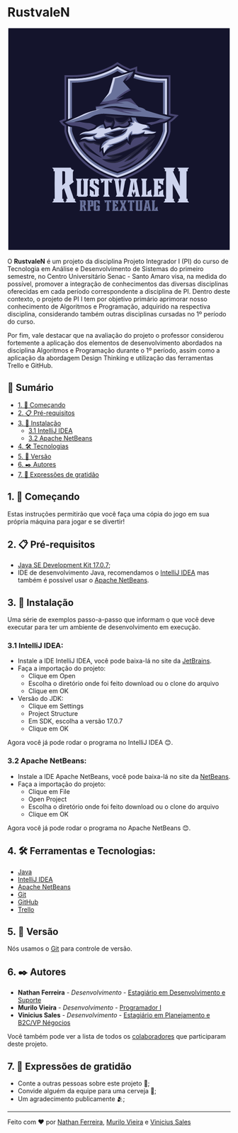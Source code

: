 # RustvaleN

<p align="center">
  <img src="./img/Logo RustvaleN.png">
</p>

O **RustvaleN** é um projeto da disciplina Projeto Integrador I (PI) do curso de Tecnologia em Análise e Desenvolvimento de Sistemas do primeiro semestre, no Centro Universitário Senac - Santo Amaro visa, na medida do possível, promover a integração de conhecimentos das diversas disciplinas oferecidas em cada período correspondente a disciplina de PI. Dentro deste contexto, o projeto de PI I tem por objetivo primário aprimorar nosso conhecimento de Algoritmos e Programação, adquirido na respectiva disciplina, considerando também outras disciplinas cursadas no 1º período do curso.

Por fim, vale destacar que na avaliação do projeto o professor considerou fortemente a aplicação dos elementos de desenvolvimento abordados na disciplina Algoritmos e Programação durante o 1º período, assim como a aplicação da abordagem Design Thinking e utilização das ferramentas Trello e GitHub.


## 📕 Sumário
  - [1. 🚀 Começando](#1--começando)
  - [2. 📋 Pré-requisitos](#2--pré-requisitos)
  - [3. 🔧 Instalação](#3--instalação)
     - [3.1 IntelliJ IDEA](#31-intellij-idea)
     - [3.2 Apache NetBeans](#32-apache-netbeans)
  - [4. 🛠️ Tecnologias](#4-%EF%B8%8F-ferramentas-e-tecnologias)
  - [5. 📌 Versão](#5--versão)
  - [6. ✒️ Autores](#6-%EF%B8%8F-autores)
  - [7. 🎁 Expressões de gratidão](#7--expressões-de-gratidão)
 

## 1. 🚀 Começando
Estas instruções permitirão que você faça uma cópia do jogo em sua própria máquina para jogar e se divertir!


## 2. 📋 Pré-requisitos
- [Java SE Development Kit 17.0.7](https://www.oracle.com/br/java/technologies/downloads/#java17);
- IDE de desenvolvimento Java, recomendamos o [IntelliJ IDEA](https://www.jetbrains.com/pt-br/idea/) mas também é possivel usar o [Apache NetBeans](https://netbeans.apache.org/).


## 3. 🔧 Instalação
Uma série de exemplos passo-a-passo que informam o que você deve executar para ter um ambiente de desenvolvimento em execução.

### 3.1 IntelliJ IDEA:
- Instale a IDE IntelliJ IDEA, você pode baixa-lá no site da [JetBrains](https://www.jetbrains.com/pt-br/idea/).
- Faça a importação do projeto:
  - Clique em Open
  - Escolha o diretório onde foi feito download ou o clone do arquivo
  - Clique em OK
- Versão do JDK:
  - Clique em Settings
  - Project Structure
  - Em SDK, escolha a versão 17.0.7
  - Clique em OK
 
Agora você já pode rodar o programa no IntelliJ IDEA 😊.

### 3.2 Apache NetBeans:
- Instale a IDE Apache NetBeans, você pode baixa-lá no site da [NetBeans](https://netbeans.apache.org/download/index.html).
- Faça a importação do projeto:
  - Clique em File
  - Open Project
  - Escolha o diretório onde foi feito download ou o clone do arquivo
  - Clique em OK
 
Agora você já pode rodar o programa no Apache NetBeans 😊.


## 4. 🛠️ Ferramentas e Tecnologias:
- [Java](https://www.java.com/pt-BR/)
- [IntelliJ IDEA](https://www.jetbrains.com/pt-br/idea/)
- [Apache NetBeans](https://netbeans.apache.org/download/index.html)
- [Git](https://git-scm.com/)
- [GitHub]()
- [Trello](https://trello.com/)


## 5. 📌 Versão
Nós usamos o [Git](https://git-scm.com/) para controle de versão.


## 6. ✒️ Autores
* **Nathan Ferreira** - *Desenvolvimento* - [Estagiário em Desenvolvimento e Suporte](https://www.linkedin.com/in/nathan-ferreira-97a355231/)
* **Murilo Vieira** - *Desenvolvimento* - [Programador I](https://www.linkedin.com/in/murilo-augusto-vieira-957aab202/)
* **Vinicius Sales** - *Desenvolvimento* - [Estagiário em Planejamento e B2C/VP Négocios](https://www.linkedin.com/in/vinisl/)

Você também pode ver a lista de todos os [colaboradores](https://github.com/nferreira1/Grupo-1-Turma-A/graphs/contributors) que participaram deste projeto.


## 7. 🎁 Expressões de gratidão
* Conte a outras pessoas sobre este projeto 📢;
* Convide alguém da equipe para uma cerveja 🍺;
* Um agradecimento publicamente 🫂;


---
Feito com ❤️ por [Nathan Ferreira](https://github.com/nferreira1), [Murilo Vieira](https://github.com/MuriloVieira49) e [Vinicius Sales](https://github.com/s4alez)
